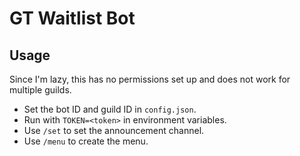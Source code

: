 # GT Waitlist Bot

## Usage

Since I'm lazy, this has no permissions set up and does not work for multiple
guilds.

- Set the bot ID and guild ID in `config.json`.
- Run with `TOKEN=<token>` in environment variables.
- Use `/set` to set the announcement channel.
- Use `/menu` to create the menu.
